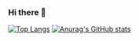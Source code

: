 ### Hi there 👋

[![Top Langs](https://github-readme-stats.vercel.app/api/top-langs/?username=arian-askari&theme=radical)](https://github.com/anuraghazra/github-readme-stats)
[![Anurag's GitHub stats](https://github-readme-stats.vercel.app/api?username=arian-askari&show_icons=true&line_height=40&theme=radical)](https://github.com/anuraghazra/github-readme-stats)
